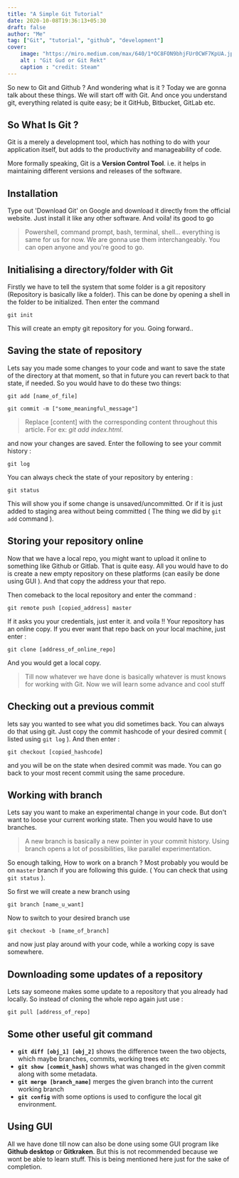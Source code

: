 ```yaml
---
title: "A Simple Git Tutorial"
date: 2020-10-08T19:36:13+05:30
draft: false
author: "Me"
tag: ["Git", "tutorial", "github", "development"]
cover: 
    image: "https://miro.medium.com/max/640/1*OC8FON9bhjFUr0CWF7KpUA.jpeg"
    alt : "Git Gud or Git Rekt"
    caption : "credit: Steam"
---
```


So new to Git and Github ? And wondering what is it ? Today we are gonna talk about these things. We will start off with Git. And once you understand git, everything related is quite easy; be it GitHub, Bitbucket, GitLab etc.

## So What Is Git ?

Git is a merely a development tool, which has nothing to do with your application itself, but adds to the productivity and manageability of code.

More formally speaking, Git is a **Version Control Tool**. i.e. it helps in maintaining different versions and releases of the software.

## Installation
Type out 'Download Git' on Google and download it directly from the official website. Just install it like any other software. And voila! its good to go

> Powershell, command prompt, bash, terminal, shell... everything is same for us for now. We are gonna use them interchangeably. You can open anyone and you're good to go.

## Initialising a directory/folder with Git

Firstly we have to tell the system that some folder is a git repository (Repository is basically like a folder). This can be done by opening a shell in the folder to be initialized. Then enter the command

`git init`

This will create an empty git repository for you. Going forward..

## Saving the state of repository

Lets say you made some changes to your code and want to save the state of the directory at that moment, so that in future you can revert back to that state, if needed. So you would have to do these two things:

`git add [name_of_file]`

`git commit -m ["some_meaningful_message"]`

> Replace [content] with the corresponding content throughout this article. For ex: *git add index.html*.


and now your changes are saved. Enter the following to see your commit history : 

`git log`

You can always check the state of your repository by entering : 

`git status`

This will show you if some change is unsaved/uncommitted. Or if it is just added to staging area without being committed ( The thing we did by `git add` command ).

## Storing your repository online

Now that we have a local repo, you might want to upload it online to something like Github or Gitlab. That is quite easy. All you would have to do is create a new empty repository on these platforms (can easily be done using GUI ). And that copy the address your that repo.

Then comeback to the local repository and enter the command : 

`git remote push [copied_address] master`

If it asks you your credentials, just enter it. and voila !! Your repository has an online copy. If you ever want that repo back on your local machine, just enter : 

`git clone [address_of_online_repo]`

And you would get a local copy.

> Till now whatever we have done is basically whatever is must knows for working with Git. Now we will learn some advance and cool stuff

## Checking out a previous commit

lets say you wanted to see what you did sometimes back. You can always do that using git. Just copy the commit hashcode of your desired commit ( listed using  `git log` ). And then enter : 

`git checkout [copied_hashcode]`

and you will be on the state when desired commit was made. You can go back to your most recent commit using the same procedure.

## Working with branch

Lets say you want to make an experimental change in your code. But don't want to loose your current working state. Then you would have to use branches. 

> A new branch is basically a new pointer in your commit history. Using branch opens a lot of possibilities, like parallel experimentation.

So enough talking, How to work on a branch ? Most probably you would be on `master` branch if you are following this guide. ( You can check that using `git status` ).

So first we will create a new branch using

`git branch [name_u_want]`

Now to switch to your desired branch use

`git checkout -b [name_of_branch]`

and now just play around with your code, while a working copy is save somewhere.

## Downloading some updates of a repository

Lets say someone makes some update to a repository that you already had locally. So instead of cloning the whole repo again just use :

`git pull [address_of_repo]`


## Some other useful git command

- **`git diff [obj_1] [obj_2]`** shows the difference tween the two objects, which maybe branches, commits, working trees etc
- **`git show [commit_hash]`** shows what was changed in the given commit along with some metadata.
- **`git merge [branch_name]`** merges the given branch into the current working branch
- **`git config`** with some options is used to configure the local git environment.

## Using GUI
All we have done till now can also be done using some GUI program like **Github desktop** or **Gitkraken**. But this is not recommended because we wont be able to learn stuff. This is being mentioned here just for the sake of completion.